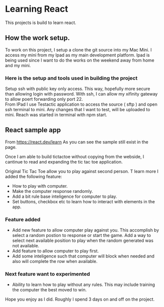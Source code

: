 # Learning React

This projects is build to learn react.

## How the work setup.  
To work on this project, I setup a clone the git source into my Mac Mini. I access my mini from my Ipad as my main development platform.  Ipad is being used since I want to do the works on the weekend away from home and my mini.  

### Here is the setup and tools used in building the project

Setup ssh with public key only access.  This way, hopefully more secure than allowing login with password.  With ssh, I can allow my xifinity gateway to allow poert forwarding only port 22.  
From IPad I use Testactic application to access the source ( sftp ) and open ssh terminal to mini.  Any changes that I want to test, will be uploaded to mini.  Reach was started in terminal with npm start.

## React sample app
From https://react.dev/learn As you can see the sample still exist in the page.  

Once I am able to build tictactoe without copying from the webside, I cantinue to read and expanding the tic tac toe application.  

Original Tic Tac Toe allow you to play against second person.  T learn more I added the following feature:

* How to play with computer.
* Make the computer response randomly. 
* Add a bit rule base inteligence for computer to play.
* Set buttons, checkbox etc to learn how to interact with elements in the app.  

### Feature added
* Add new feature to allow computer play against you.  This accomplish by select a random postion to response or start the game.  Add a way to select next available position to play when the random generated was not available.  
* Add feature to allow computer to play first.
* Add some inteligence such that computer will block when needed and also will complete the row when available.  

### Next feature want to experimented
* Ability to learn how to play without any rules. This may include training the computer the best moved to win.

Hope you enjoy as I did.  Roughly I spend 3 days on and off on the project.

